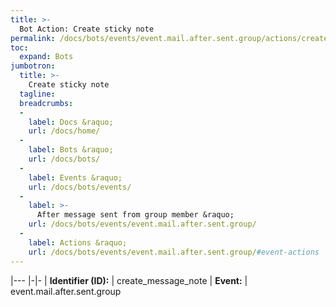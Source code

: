 ```yaml
---
title: >-
  Bot Action: Create sticky note
permalink: /docs/bots/events/event.mail.after.sent.group/actions/create_message_note/
toc:
  expand: Bots
jumbotron:
  title: >-
    Create sticky note
  tagline: 
  breadcrumbs:
  -
    label: Docs &raquo;
    url: /docs/home/
  -
    label: Bots &raquo;
    url: /docs/bots/
  -
    label: Events &raquo;
    url: /docs/bots/events/
  -
    label: >-
      After message sent from group member &raquo;
    url: /docs/bots/events/event.mail.after.sent.group/
  -
    label: Actions &raquo;
    url: /docs/bots/events/event.mail.after.sent.group/#event-actions
---
```


|---
|-|-
| **Identifier (ID):** | create_message_note
| **Event:** | event.mail.after.sent.group
